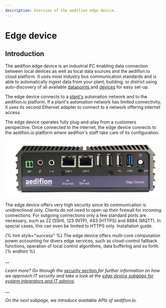 ```yaml
---
description: Overview of the aedifion edge device.
---
```


# Edge device

## Introduction

The aedifion edge device is an industrial PC enabling data connection between local devices as well as local data sources and the aedifion.io cloud platform. It uses most industry bus communication standards and is able to automatically ingest data from your plant, building, or district using auto-discovery of all available [datapoints ](https://docs.aedifion.io/docs/glossary#datapoint)and [devices](https://docs.aedifion.io/docs/glossary#device) for easy set-up. 

The edge device connects to a [plant's](../glossary.md#plant) automation network and to the aedifion.io platform. If a plant's automation network has limited connectivity, it uses its second Ethernet adapter to connect to a network offering internet access. 

The edge device operates fully plug-and-play from a customers perspective. Once connected to the internet, the edge device connects to the aedifion.io platform where aedifion's staff take care of its configuration.

![](../.gitbook/assets/edgedevicebild.png)

The edge device offers very high security since its communication is unidirectional only. Clients do not need to open up their firewall for incoming connections. For outgoing connections only a few standard ports are necessary, such as 22 \(SSH\), 123 \(NTP\), 443 \(HTTPS\) and 8884 \(MQTT\).  In special cases, this can even be limited to HTTPS only. Installation guide.

{% hint style="success" %}
The edge device offers multi-core computation power accounting for divers edge services, such as cloud-control fallback functions, operation of local control algorithms, data buffering and so forth.
{% endhint %}

\_\_

_Learn more? Go through the_ [_security section_ ](security/)_for further information on how we approach IT security and take a look at the_ [_edge device subpage for system integrators and IT admins_](../system-integrators-and-it-admins/it-admins.md)_._ 

\_\_

_On the next subpage, we introduce available APIs of aedifion.io._

